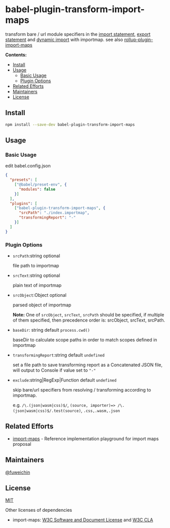 # babel-plugin-transform-import-maps

transform bare / url module specifiers in the [import statement](https://developer.mozilla.org/en-US/docs/Web/JavaScript/Reference/Statements/import), [export statement](https://developer.mozilla.org/en-US/docs/Web/JavaScript/Reference/Statements/export) and [dynamic import](https://developer.mozilla.org/en-US/docs/Web/JavaScript/Reference/Statements/import#dynamic_imports) with importmap. see also [rollup-plugin-import-maps](https://github.com/fuweichin/rollup-plugin-import-maps)

**Contents:**

<!--ts-->
   * [Install](#install)
   * [Usage](#usage)
      * [Basic Usage](#basic-usage)
      * [Plugin Options](#plugin-options)
   * [Related Efforts](#related-efforts)
   * [Maintainers](#maintainers)
   * [License](#license)
<!--te-->



## Install

```sh
npm install --save-dev babel-plugin-transform-import-maps
```



## Usage

### Basic Usage

edit babel.config.json

```json
{
  "presets": [
    ["@babel/preset-env", {
      "modules": false
    }]
  ],
  "plugins": [
    ["babel-plugin-transform-import-maps", {
      "srcPath": "./index.importmap",
      "transformingReport": "-" 
    }]
  ]
}
```



### Plugin Options

+ `srcPath`:string optional

  file path to importmap

+ `srcText`:string optional

  plain text of importmap

+ `srcObject`:Object optional

  parsed object of importmap

  **Note:** One of `srcObject`, `srcText`, `srcPath` should be specified, if multiple of them specified, then precedence order is: srcObject, srcText, srcPath.

+ `baseDir`: string default `process.cwd()`

  baseDir to calculate scope paths in order to match scopes defined in importmap

+ `transformingReport`:string default `undefined`

  set a file path to save transforming report as a Concatenated JSON file, will output to Console if value set to `"-"`

+ `exclude`:string|RegExp|Function default `undefined`

  skip bare/url specifiers from resolving / transforming according to importmap.

  e.g. `/\.(json|wasm|css)$/`, `(source, importer)=> /\.(json|wasm|css)$/.test(source)`, `.css,.wasm,.json`



## Related Efforts

+ [import-maps](#) - Reference implementation playground for import maps proposal



## Maintainers

[@fuweichin](https://github.com/fuweichin)




## License

[MIT](./LICENSE)

Other licenses of dependencies

+ import-maps: [W3C Software and Document License](http://www.w3.org/Consortium/Legal/2015/copyright-software-and-document) and [W3C CLA](https://www.w3.org/community/about/agreements/cla/)

